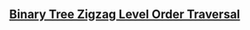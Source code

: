 ## [Binary Tree Zigzag Level Order Traversal](https://leetcode.com/problems/binary-tree-zigzag-level-order-traversal/)

